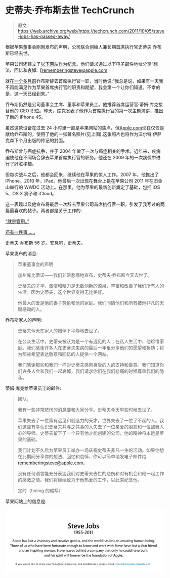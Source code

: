 # 史蒂夫·乔布斯去世 TechCrunch

> 原文：<https://web.archive.org/web/https://techcrunch.com/2011/10/05/steve-jobs-has-passed-away/>

根据苹果董事会刚刚发布的声明，公司联合创始人兼长期首席执行官史蒂夫·乔布斯已经去世。

苹果公司还建立了[以下网站作为纪念](https://web.archive.org/web/20230204231118/http://www.apple.com/stevejobs/)。他们请求通过以下电子邮件地址分享“想法、回忆和哀悼:【rememberingsteve@apple.com

就在[一个多月前](https://web.archive.org/web/20230204231118/https://techcrunch.com/2011/08/24/steve-jobs-resigns-from-apple/)乔布斯辞去首席执行官一职，当时他说:“我总是说，如果有一天我不再能满足作为苹果首席执行官的职责和期望，我会第一个让你们知道。不幸的是，这一天已经到来。”

乔布斯仍然是公司董事会主席、董事和苹果员工。他推荐首席运营官·蒂姆·库克接替他的 CEO 职位。昨天，库克发表了他作为首席执行官的第一次主题演讲，推出了新的 iPhone 4S。

虽然这款设备在过去 24 小时里一直是苹果网站的焦点，但[Apple.com](https://web.archive.org/web/20230204231118/http://apple.com/)现在仅仅是献给乔布斯的，使用了他的一张著名照片(见上图),这张照片也将作为沃尔特·伊萨克森下个月出版的传记的封面。

乔布斯曾与癌症抗争，并于 2004 年做了一次与癌症相关的手术。近年来，疾病迫使他在不同场合辞去苹果首席执行官的职务。他还在 2009 年的一次病假中进行了肝脏移植。

但每次战斗之后，他都会回来，继续他在苹果的惊人工作。2007 年，他推出了 iPhone。2010 年，iPad。他最后一次出现在舞台上是在苹果公司 2011 年在旧金山举行的 WWDC 活动上。在那里，他为苹果的最新创新奠定了基础，包括 iOS 5、OS X 狮子和 iCloud。

这一表现以及他宣布将最后一次辞去苹果公司首席执行官一职，引发了我写过的两篇最喜欢的帖子。两者都是关于工作的:

[“就是管用。”](https://web.archive.org/web/20230204231118/https://techcrunch.com/2011/06/08/apple-icloud-google-cloud/)

[还有一件事……](https://web.archive.org/web/20230204231118/https://techcrunch.com/2011/08/26/one-more-thing/)

史蒂夫·乔布斯 56 岁。安息吧，史蒂夫。

苹果发布的消息:

> 苹果董事会的声明
> 
> 加州库比蒂诺——我们非常悲痛地宣布，史蒂夫·乔布斯今天去世了。
> 
> 史蒂夫的才华、激情和精力是无数创新的源泉，丰富和改善了我们所有人的生活。因为史蒂夫，这个世界变得无比美好。
> 
> 他最大的爱是他的妻子劳伦和他的家庭。我们同情他们和所有被他非凡的天赋感动的人。

乔布斯家人的声明:

> 史蒂夫今天在家人的陪伴下平静地去世了。
> 
> 在公众生活中，史蒂夫被认为是一个有远见的人；在私人生活中，他珍惜家庭。我们感谢许多人在史蒂夫患病的最后一年里分享他们的愿望和祈祷；将为那些希望表达敬意和回忆的人提供一个网站。
> 
> 我们感谢那些和我们一样对史蒂夫感同身受的人的支持和善意。我们知道你们许多人会和我们一起哀悼，我们请求你们在我们悲痛的时候尊重我们的隐私。

蒂姆·库克给苹果员工的邮件:

> 团队，
> 
> 我有一些非常悲伤的消息要和大家分享。史蒂夫今天早些时候去世了。
> 
> 苹果失去了一位富有远见和创造力的天才，世界失去了一位了不起的人。我们这些有幸认识史蒂夫并与之共事的人失去了一位亲爱的朋友和一位鼓舞人心的导师。史蒂夫留下了一个只有他才能创建的公司，他的精神将永远是苹果的基础。
> 
> 我们计划不久后为苹果员工举办一场庆祝史蒂夫非凡一生的活动。如果你想在此期间分享你的想法、回忆和哀悼，你可以简单地发电子邮件给 rememberingsteve@apple.com。
> 
> 没有任何语言能充分表达我们对史蒂夫去世的悲伤和对有机会和他一起工作的感激之情。我们将继续致力于他热爱的工作，以此来纪念他。
> 
> 定时（timing 的缩写）

苹果网站上的信息是:

![](img/10c4433daa12551ec8e0c04e5e0bd728.png "Screen Shot 2011-10-06 at 12.42.16 AM")